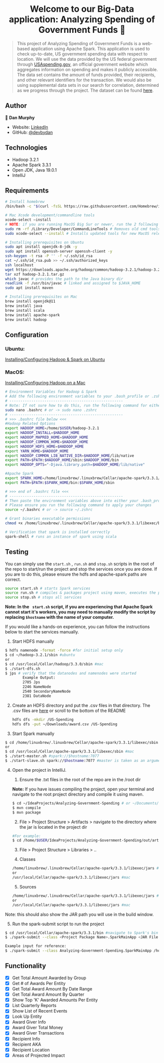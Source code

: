 <h1 align="center">Welcome to our Big-Data application: Analyzing Spending of Government Funds 👋</h1>
<p>
</p>



> This project of Analyzing Spending of Government Funds is a web-based application using Apache Spark. This application is used to check up-to-date, US government spending data with respect to location. We will use the data provided by the US federal government through [USAspending.gov](https://www.USAspending.gov), an official government website which aggregates information on spending and makes it publicly accessible. The data set contains the amount of funds provided, their recipients, and other relevant identifiers for the transaction. We would also be using supplemental data sets in our search for correlation, determined as we progress through the project. The dataset can be found [here](https://www.usaspending.gov/search/?hash=2d95cc11cb5de7088fe3e4ac503bfdcc).
>
> 

## Author

👤 **Dan Murphy**

* Website: [LinkedIn](https://www.linkedin.com/in/devbydan/)
* GitHub: [@devbydan](https://github.com/devbydan)

## Technologies

- Hadoop 3.2.1
- Apache Spark 3.3.1
- Open JDK, Java 19.0.1
- IntelliJ

## Requirements

```bash
# Install homebrew
/bin/bash -c "$(curl -fsSL https://raw.githubusercontent.com/Homebrew/install/master/install.sh)"
```

```bash
# Mac Xcode development/commandline tools
xcode-select –install
# NOTE: if you are running MacOS Big Sur or newer, run the 2 following commands.
sudo rm -rf /Library/Developer/CommandLineTools # Removes old cmd tools
sudo xcode-select --install # Installs updated tools for new MacOS release
```

``` bash
# Installing prerequisites on Ubuntu
sudo apt install openjdk-8-jdk -y
sudo apt install openssh-server openssh-client -y
ssh-keygen -t rsa -P '' -f ~/.ssh/id_rsa
cat ~/.ssh/id_rsa.pub >> ~/.ssh/authorized_keys
ssh localhost
wget https://downloads.apache.org/hadoop/common/hadoop-3.2.1/hadoop-3.2.1.tar.gz
tar xzf hadoop-3.2.1.tar.gz
which javac # provides the path to the Java binary dir
readlink -f /usr/bin/javac # linked and assigned to $JAVA_HOME
sudo apt install maven
```

```bash
# Installing prerequisites on Mac
brew install openjdk@11
brew install java
brew install scala
brew install apache-spark
brew install hadoop
```

## Configuration

### Ubuntu:

[Installing/Configuring Hadoop & Spark on Ubuntu](https://dev.to/awwsmm/installing-and-running-hadoop-and-spark-on-ubuntu-18-393h)

### MacOS: 

[Installing/Configuring Hadoop on a Mac](https://towardsdatascience.com/installing-hadoop-on-a-mac-ec01c67b003c)

```bash
# Environment Variables for Hadoop & Spark
# Add the following environment variables to your .bash_profile or .zshrc
# ----------------------------------------------------
# Note: If not sure how to do this, run the following command for either your .bash_profile or .zshrc
sudo nano .bashrc # or -> sudo nano .zshrc
# ----------------------------------------------------
# >>> .bashrc file below <<<
#Hadoop Related Options
export HADOOP_HOME=/home/$USER/hadoop-3.2.1
export HADOOP_INSTALL=$HADOOP_HOME
export HADOOP_MAPRED_HOME=$HADOOP_HOME
export HADOOP_COMMON_HOME=$HADOOP_HOME
export HADOOP_HDFS_HOME=$HADOOP_HOME
export YARN_HOME=$HADOOP_HOME
export HADOOP_COMMON_LIB_NATIVE_DIR=$HADOOP_HOME/lib/native
export PATH=$PATH:$HADOOP_HOME/sbin:$HADOOP_HOME/bin
export HADOOP_OPTS="-Djava.library.path=$HADOOP_HOME/lib/native"

#Apache Spark
export SPARK_HOME=/home/linuxbrew/.linuxbrew/Cellar/apache-spark/3.3.1/libexec
export PATH=$PATH:$SPARK_HOME/bin:$SPARK_HOME/sbin

# >>> end of .bashrc file <<<
# ----------------------------------------------------
# Then paste the environment variables above into either your .bash_profile or .zshrc
# Please ensure you run the following command to apply your changes
source ~/.bashrc # or -> source ~/.zshrc
```

```bash
# Grant binaries executable permissions
chmod +x /home/linuxbrew/.linuxbrew/Cellar/apache-spark/3.3.1/libexec/bin/*
```

```bash
# Verification that spark is installed correctly
spark-shell # runs an instance of spark using scala
```

## Testing

You can simply use the ```start.sh``` , ```run.sh``` and ```stop.sh``` scripts in the root of the repo to start/run the project and stop the services once you are done. If you are to do this, please ensure the hdfs and apache-spark paths are correct.

``` bash
source start.sh # starts Spark services
source run.sh # compiles & packages project using maven, executes the project -> terminal menu
source stop.sh # stops all services
```

**Note: In the ``` start.sh``` script, if you are experiencing that Apache Spark cannot start it's workers, you may need to manually modify the script by replacing ```$hostname``` with the name of your computer.** 

If you would like a hands-on experience, you can follow the instructions below to start the services manually.

1. Start HDFS manually

``` bash
$ hdfs namenode -format -force #for initial setup only
$ cd ~/hadoop-3.2.1/sbin #ubuntu
or
$ cd /usr/local/Cellar/hadoop/3.3.0/sbin #mac
$ ./start-dfs.sh
$ jps # verify that the datanodes and namenodes were started
		Example Output:
		2705 Jps
		2246 NameNode
		2540 SecondaryNameNode
		2381 DataNode
```

2. Create an HDFS directory and put the .csv files in that directory. The .csv files are [here](##Sources) or scroll to the bottom of the README

   ``` bash
   hdfs dfs -mkdir /US-Spending
   hdfs dfs -put ~/Downloads/award.csv /US-Spending
   ```

3. Start Spark manually

```bash
$ cd /home/linuxbrew/.linuxbrew/Cellar/apache-spark/3.3.1/libexec/sbin #ubuntu
or
$ cd /usr/local/Cellar/apache-spark/3.3.1/libexec/sbin #mac
$ ./start-master.sh #spark://$hostname:7077 
$ ./start-slave.sh spark://$hostname:7077 #master is taken as an argument
```

4. Open the project in IntelliJ. 

   1. Ensure the .txt files in the root of the repo are in the /root dir

   **Note:** If you have issues compiling the project, open your terminal and navigate to the root project directory and compile it using maven.

   ``` bash
   $ cd ~/IdeaProjects/Analyzing-Government-Spending # or ~/Documents/Github/.. if cloned there
   $ mvn compile
   $ mvn package
   ```

   2. File > Project Structure > Artifacts > navigate to the directory where the jar is located in the project dir

   ``` bash
   #For example:
   $ cd /home/$USER/IdeaProjects/Analyzing-Government-Spending/out/artifacts/<jar_file_here>
   ```

   3. File > Project Structure > Libraries > ..

   4. Classes

   ``` bash
   /home/linuxbrew/.linuxbrew/Cellar/apache-spark/3.3.1/libexec/jars #ubuntu
   or
   /usr/local/Cellar/apache-spark/3.3.1/libexec/jars #mac
   ```

   5. Sources

   ``` bash
   /home/linuxbrew/.linuxbrew/Cellar/apache-spark/3.3.1/libexec/jars #ubuntu
   or
   /usr/local/Cellar/apache-spark/3.3.1/libexec/jars #mac
   ```

Note: this should also show the JAR path you will use in the build window.

5. Run the spark-submit script to run the project

``` bash
$ cd /usr/local/Cellar/apache-spark/3.3.1/bin #navigate to Spark's bin dir
$ ./spark-submit --class <Project Package Name>.SparkMainApp <JAR File of the project> --master <Spark URL you used to start the slave> 

Example input for reference:
$ ./spark-submit --class Analyzing-Government-Spending.SparkMainApp /home/user/IdeaProjects/Analyzing-Government-Spending/target/test-1.8-SNAPSHOT.jar --master Spark://user:7077
```

## Functionality

- [x] Get Total Amount Awarded by Group
- [x] Get # of Awards Per Entity
- [x] Get Total Award Amount By Date Range
- [x] Get Total Award Amount By Quarter
- [x] Show Top 'K' Awarded Amounts Per Entity
- [x] List Quarterly Reports
- [x] Show List of Recent Events
- [x] Look Up Entity
- [x] Award Giver Info
- [x] Award Giver Total Money
- [x] Award Giver Transactions
- [x] Recipient Info
- [x] Recipient AKA
- [x] Recipient Location
- [x] Areas of Projected Impact
